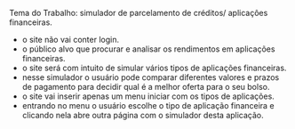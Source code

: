   Tema do Trabalho: simulador de parcelamento de créditos/ aplicaçôes financeiras.
  - o site não vai conter login.
  - o público alvo que procurar e analisar os rendimentos em aplicações financeiras.
  - o site será com intuito de simular vários tipos de aplicações financeiras.
  - nesse simulador o usuário pode comparar diferentes valores e prazos de pagamento para decidir qual é a melhor oferta para o seu bolso.
  - o site vai inserir apenas um menu iniciar com os tipos de aplicações.
  - entrando no menu o usuário escolhe o tipo de aplicação financeira e clicando nela abre outra página com o simulador desta aplicação.
